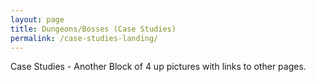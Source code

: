 ```yaml
---
layout: page
title: Dungeons/Bosses (Case Studies)
permalink: /case-studies-landing/
---
```


Case Studies - Another Block of 4 up pictures with links to other pages.
